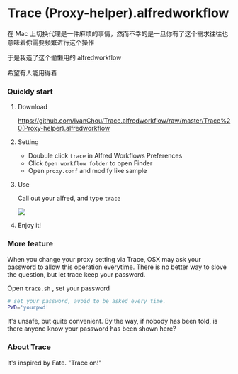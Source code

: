 # Trace (Proxy-helper).alfredworkflow

在 Mac 上切换代理是一件麻烦的事情，然而不幸的是一旦你有了这个需求往往也意味着你需要频繁进行这个操作

于是我造了这个偷懒用的 alfredworkflow

希望有人能用得着

### Quickly start

1. Download
    
    https://github.com/IvanChou/Trace.alfredworkflow/raw/master/Trace%20(Proxy-helper).alfredworkflow
    
2. Setting
    
    - Doubule click `trace` in Alfred Workflows Preferences
    - Click `Open workflow folder` to open Finder
    - Open `proxy.conf` and modify like sample

3. Use
    
    Call out your alfred, and type `trace`
    
    ![](http://ww4.sinaimg.cn/mw690/006pIUL1gw1f69r4xsjf0j30g10790tq.jpg)
    
4. Enjoy it!

### More feature

When you change your proxy setting via Trace, OSX may ask your password to allow this operation everytime. There is no better way to slove the question, but let trace keep your password.

Open `trace.sh` , set your password

```bash
# set your password, avoid to be asked every time.
PWD='yourpwd'
```
It's unsafe, but quite convenient. By the way, if nobody has been told, is there anyone know your password has been shown here?

### About Trace

It's inspired by Fate.  "Trace on!"